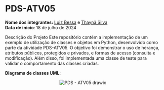 # PDS-ATV05

**Nome dos integrantes:** [Luiz Bessa](https://github.com/Luiz-Glitch) e [Thaynã Silva](https://github.com/thays12silva)  
**Data de início**: 18 de julho de 2024

Descrição do Projeto
Este repositório contém a implementação de um exemplo de utilização de classes e objetos em Python, desenvolvido como parte da atividade PDS-ATV05. O objetivo foi demonstrar o uso de herança, atributos públicos, protegidos e privados, e formas de acesso (consulta e modificação). Além disso, foi implementada uma classe de teste para validar o comportamento das classes criadas.

**Diagrama de classes UML**:
<p align="center">
  <img src="https://github.com/user-attachments/assets/5b13c9cd-e1ab-4f83-a76e-037cbb11fce0" alt="PDS - ATV05 drawio">
</p>
